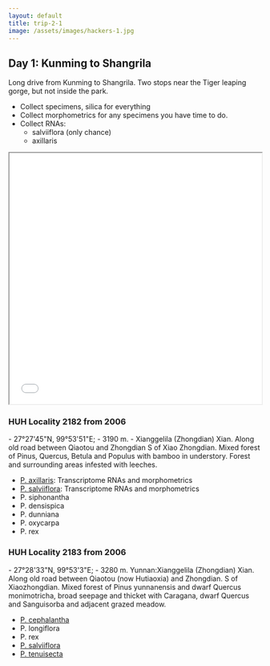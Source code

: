 ```yaml
---
layout: default
title: trip-2-1
image: /assets/images/hackers-1.jpg
---
```



## Day 1: Kunming to Shangrila

Long drive from Kunming to Shangrila. Two stops near the 
Tiger leaping gorge, but not inside the park. 

- Collect specimens, silica for everything
- Collect morphometrics for any specimens you have time to do.
- Collect RNAs:
	- salviiflora (only chance)
	- axillaris


<iframe src="../assets/maps/trip-2-1.html" height='500px' width="100%" title="Iframe Example"></iframe> 


<h3 class="mt-5"> HUH Locality 2182 from 2006</h3>
- 27°27'45"N, 99°53'51"E; 
- 3190 m. 
- Xianggelila (Zhongdian) Xian. Along old road between Qiaotou and Zhongdian S of Xiao Zhongdian. Mixed forest of Pinus, Quercus, Betula and Populus with bamboo in understory. Forest and surrounding areas infested with leeches. 

- [P. axillaris](http://flora.huh.harvard.edu/china/delta/Pedicularis/images/axillaris3.jpg): Transcriptome RNAs and morphometrics
- [P. salviiflora](http://flora.huh.harvard.edu/china/delta/Pedicularis/images/salviiflora.jpg): Transcriptome RNAs and morphometrics
- P. siphonantha
- P. densispica
- P. dunniana
- P. oxycarpa
- P. rex


<h3 class="mt-5"> HUH Locality 2183 from 2006</h3>
- 27°28'33"N, 99°53'3"E; 
- 3280 m. 
Yunnan:Xianggelila (Zhongdian) Xian. Along old road between Qiaotou (now Hutiaoxia) and Zhongdian. S of Xiaozhongdian. Mixed forest of Pinus yunnanensis and dwarf Quercus monimotricha, broad seepage and thicket with Caragana, dwarf Quercus and Sanguisorba and adjacent grazed meadow. 


- [P. cephalantha](http://flora.huh.harvard.edu/china/delta/Pedicularis/images/cephalantha.jpg)
- P. longiflora
- P. rex
- [P. salviiflora](http://flora.huh.harvard.edu/china/delta/Pedicularis/images/salviiflora.jpg)
- [P. tenuisecta](http://rheum.huh.harvard.edu/zimage/std/rree20070720184821.jpg)

